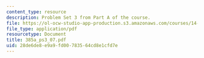 ```yaml
---
content_type: resource
description: Problem Set 3 from Part A of the course.
file: https://ol-ocw-studio-app-production.s3.amazonaws.com/courses/14-385-nonlinear-econometric-analysis-fall-2007/28de6de8e9a9fd00783564cd8e1cfd7e_385a_ps3_07.pdf
file_type: application/pdf
resourcetype: Document
title: 385a_ps3_07.pdf
uid: 28de6de8-e9a9-fd00-7835-64cd8e1cfd7e
---
```

